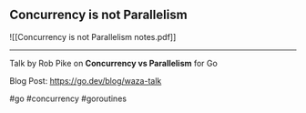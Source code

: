 
## Concurrency is not Parallelism

![[Concurrency is not Parallelism notes.pdf]]

---
Talk by Rob Pike on **Concurrency vs Parallelism** for Go

Blog Post: https://go.dev/blog/waza-talk

#go #concurrency #goroutines
